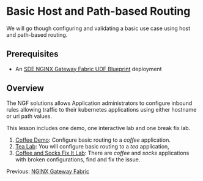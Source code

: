 # Basic Host and Path-based Routing

We will go though configuring and validating a basic use case using host and path-based routing.

## Prerequisites

* An [SDE NGINX Gateway Fabric UDF Blueprint](https://udf.f5.com/b/d2617e7e-018f-4c9a-a15f-09ca55ae8a37) deployment

## Overview

The NGF solutions allows Application administrators to configure inbound rules allowing traffic to
their kubernetes applications using either hostname or uri path values.

This lesson includes one demo, one interactive lab and one break fix lab.


1. [Coffee Demo](demo/README.md): Configure basic routing to a *coffee* application.
2. [Tea Lab](lab/README.md): You will configure basic routing to a *tea* application,
3. [Coffee and Socks Fix It Lab](fixit/README.md): There are *coffee* and *socks* applications with
   broken configurations, find and fix the issue.

Previous: [NGINX Gateway Fabric](../README.md)

